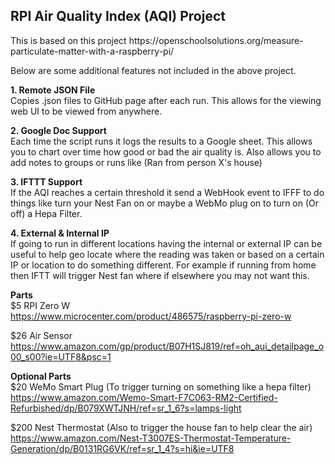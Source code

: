 <h2>RPI Air Quality Index (AQI) Project</h2>
This is based on this project https://openschoolsolutions.org/measure-particulate-matter-with-a-raspberry-pi/<br>


Below are some additional features not included in the above project.<br>

**1. Remote JSON File**<br>
Copies .json files to GitHub page after each run. This allows for the viewing web UI to be viewed from anywhere. 

**2. Google Doc Support**<br>
Each time the script runs it logs the results to a Google sheet. This allows you to chart over time how good or bad the air quality is. Also allows you to add notes to groups or runs like (Ran from person X's house)

**3. IFTTT Support**<br>
If the AQI reaches a certain threshold it send a WebHook event to IFFF to do things like turn your Nest Fan on or maybe a WebMo plug on to turn on (Or off) a Hepa Filter. 

**4. External & Internal IP**<br>
If going to run in different locations having the internal or external IP can be useful to help geo locate where the reading was taken or based on a certain IP or location to do something different. For example if running from home then IFTT will trigger Nest fan where if elsewhere you may not want this. 


**Parts**<br>
$5 RPI Zero W<br>
https://www.microcenter.com/product/486575/raspberry-pi-zero-w

$26 Air Sensor<br>
https://www.amazon.com/gp/product/B07H1SJ819/ref=oh_aui_detailpage_o00_s00?ie=UTF8&psc=1


**Optional Parts**<br>
$20 WeMo Smart Plug (To trigger turning on something like a hepa filter)
https://www.amazon.com/Wemo-Smart-F7C063-RM2-Certified-Refurbished/dp/B079XWTJNH/ref=sr_1_6?s=lamps-light

$200 Nest Thermostat (Also to trigger the house fan to help clear the air)
https://www.amazon.com/Nest-T3007ES-Thermostat-Temperature-Generation/dp/B0131RG6VK/ref=sr_1_4?s=hi&ie=UTF8
